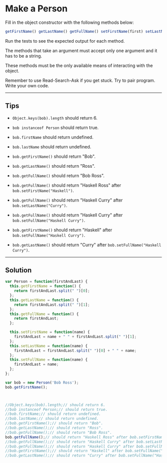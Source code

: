 # Make a Person

Fill in the object constructor with the following methods below:

```js
getFirstName() getLastName() getFullName() setFirstName(first) setLastName(last) setFullName(firstAndLast)
```

Run the tests to see the expected output for each method.

The methods that take an argument must accept only one argument and it has to be a string.

These methods must be the only available means of interacting with the object.

Remember to use Read-Search-Ask if you get stuck. Try to pair program. Write your own code.

---

## Tips

- `Object.keys(bob).length` should return 6.

- `bob instanceof Person` should return true.

- `bob.firstName` should return undefined.

- `bob.lastName` should return undefined.

- `bob.getFirstName()` should return "Bob".

- `bob.getLastName()` should return "Ross".

- `bob.getFullName()` should return "Bob Ross".

- `bob.getFullName()` should return "Haskell Ross" after `bob.setFirstName("Haskell")`.

- `bob.getFullName()` should return "Haskell Curry" after `bob.setLastName("Curry")`.

- `bob.getFullName()` should return "Haskell Curry" after `bob.setFullName("Haskell Curry")`.

- `bob.getFirstName()` should return "Haskell" after `bob.setFullName("Haskell Curry")`.

- `bob.getLastName()` should return "Curry" after `bob.setFullName("Haskell Curry")`.

---

## Solution

```js
var Person = function(firstAndLast) {
  this.getFirstName = function() {
    return firstAndLast.split(" ")[0];
  };
  this.getLastName = function() {
    return firstAndLast.split(" ")[1];
  };
  this.getFullName = function() {
    return firstAndLast;
  };

  this.setFirstName = function(name) {
    firstAndLast = name + " " + firstAndLast.split(" ")[1];
  };
  this.setLastName = function(name) {
    firstAndLast = firstAndLast.split(" ")[0] + " " + name;
  };
  this.setFullName = function(name) {
    firstAndLast = name;
  };
};

var bob = new Person('Bob Ross');
bob.getFirstName();



//Object.keys(bob).length;// should return 6.
//bob instanceof Person;// should return true.
//bob.firstName;// should return undefined.
//bob.lastName;// should return undefined.
//bob.getFirstName();// should return "Bob".
//bob.getLastName();// should return "Ross".
//bob.getFullName();// should return "Bob Ross".
bob.getFullName();// should return "Haskell Ross" after bob.setFirstName("Haskell").
//bob.getFullName();// should return "Haskell Curry" after bob.setLastName("Curry").
//bob.getFullName();// should return "Haskell Curry" after bob.setFullName("Haskell Curry").
//bob.getFirstName();// should return "Haskell" after bob.setFullName("Haskell Curry").
//bob.getLastName();// should return "Curry" after bob.setFullName("Haskell Curry")
```